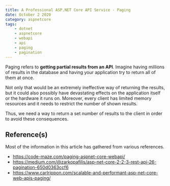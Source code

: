 ```yaml
---
title: A Professional ASP.NET Core API Service - Paging
date: October 2 2020
category: aspnetcore
tags:
    - dotnet
    - aspnetcore
    - webapi
    - api
    - paging
    - pagination
---
```


Paging refers to **getting partial results from an API**. Imagine having millions of results in the database and having your application try to return all of them at once.

Not only that would be an extremely ineffective way of returning the results, but it could also possibly have devastating effects on the application itself or the hardware it runs on. Moreover, every client has limited memory resources and it needs to restrict the number of shown results.

Thus, we need a way to return a set number of results to the client in order to avoid these consequences.

<!-- more -->


## Reference(s)

Most of the information in this article has gathered from various references.

* https://code-maze.com/paging-aspnet-core-webapi/
* https://medium.com/@zarkopafilis/asp-net-core-2-2-3-rest-api-26-pagination-650d0363ccf6
* https://www.carlrippon.com/scalable-and-performant-asp-net-core-web-apis-paging/